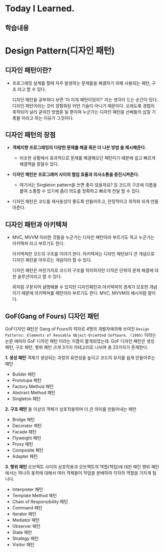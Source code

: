 # Today I Learned.

## 학습내용
# Design Pattern(디자인 패턴)
## 디자인 패턴이란?
- 프로그래밍 설계를 할때 자주 발생하는 문제들을 해결하기 위해 사용되는 패턴, 구조 라고 할 수 있다.

    디자인 패턴을 공부하다 보면 '아 이게 패턴이었어?' 라는 생각이 드는 순간이 있다. 디자인 패턴이라는 것이 정형화된 어떤 기술이 아니기 때문이다.
    오래도록 경험이 축척되어 널리 굳혀진 방법론 일 뿐이며 누군가는 디자인 패턴을 선배들의 삽질 기록물 이라고 하는 이유가 그것이다.
    
## 디자인 패턴의 장점
-  **객체지향 프로그래밍의 다양한 문제를 해결 혹은 더 나은 방법 을 제시해준다.**
    - 비슷한 상황에서 효과적으로 문제를 해결해오던 패턴이기 떄문에 쉽고 빠르게 해결책을 찾을수 있다.

- **디자인 패턴은 프로그래머 사이의 협업 효율과 의사소통을 증진시켜준다.**
    - 여기서는 Singleton pattern을 쓰면 좋지 않을까요? 등 코드의 구조에 이름을 붙여 소통할 수 있기에 좀더 의도를 정확하고 빠르게 전달 할 수 있다.

- 디자인 패턴은 코드를 재사용성이 좋도록 만들어주고, 안정적이고 최적화 되게 만들어준다.

## 디자인 패턴과 아키텍쳐
- MVC, MVVM 이러한 것들을 누군가는 디자인 패턴이라 부르기도 하고 누군가는 아키텍쳐 라고 부르기도 한다. 

    아키텍쳐란 코드의 구조를 이야기 한다.
    아키텍쳐는 디자인 패턴보다 큰 개념으로 디자인 패턴을 아우르는 개념이라 할 수 있다.

    디자인 패턴은 마찬가지로 코드의 구조를 의미하지만 더작은 단위의 문제 해결에 대한 솔루션이라고 할 수 있다.

    위처럼 구분지어 설명해볼 수 있지만 디자인패턴과 아키텍쳐의 경계가 모호한 개념이기 때문에 아키텍쳐를 패턴이라 부르기도 한다. MVC, MVVM의 예시처럼 말이다.

## GoF(Gang of Fours) 디자인 패턴
GoF디자인 패턴은 Gang of Fours의 약자로 4명의 개발자에의해 쓰여진  `Design Patterns: Elements of Reusable Object-Oriented Software. (1995)` 이라는 논문 에따라 GoF 디자인 패턴 이라는 이름이 붙게되었는데.
GoF 디자인 패턴은 생성 패턴, 구조 패턴, 행위 패턴 크게 3가지 카테고리로 나뉘며 총 23가지가 존재한다.

**1. 생성 패턴**
객체가 생성되는 과정의 유연성을 높이고 코드의 유지를 쉽게 만들어주는 패턴
- Builder 패턴
- Prototupe 패턴
- Factory Method 패턴
- Abstract Method 패턴
- Singleton 패턴

**2. 구조 패턴**
둘 이상의 객체가 상호작용하며 더 큰 의미를 만들어내는 패턴
- Bridge 패턴
- Decorator 패턴
- Facade 패턴
- Flyweight 패턴
- Proxy 패턴
- Composite 패턴
- Adapter 패턴

**3. 행위 패턴**
오브젝트 사이의 상호작용과 오브젝트의 역할(책임)에 대한 패턴
행위 패턴에서는 하나의 동작에 대해서 여러 객체들이 작업을 분배하여 각자의 역할을 가지게 됩니다.
- Interpreter 패턴
- Template Method 패턴
- Chain of Responsibility 패턴
- Command 패턴
- Iterator 패턴
- Mediator 패턴
- Observer 패턴
- State 패턴
- Strategy 패턴
- Visitor 패턴


